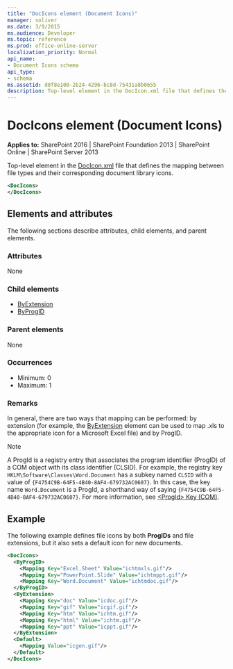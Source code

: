```yaml
---
title: "DocIcons element (Document Icons)"
manager: soliver
ms.date: 3/9/2015
ms.audience: Developer
ms.topic: reference
ms.prod: office-online-server
localization_priority: Normal
api_name:
- Document Icons schema
api_type:
- schema
ms.assetid: d0f8e100-2b24-4296-bc8d-75431a8b0655
description: Top-level element in the DocIcon.xml file that defines the mapping between file types and their corresponding document library icons. 
---
```


# DocIcons element (Document Icons)

**Applies to:** SharePoint 2016 | SharePoint Foundation 2013 | SharePoint Online | SharePoint Server 2013
  
Top-level element in the [DocIcon.xml](http://msdn.microsoft.com/library/ef6acad0-0a1a-457c-bc9b-ff1e368e59fb%28Office.15%29.aspx) file that defines the mapping between file types and their corresponding document library icons. 
  
```XML
<DocIcons>
</DocIcons>
```

## Elements and attributes

The following sections describe attributes, child elements, and parent elements.

### Attributes

None
   
### Child elements

- [ByExtension](byextension-element-document-icons.md)
- [ByProgID](byprogid-element-document-icons.md)
   
### Parent elements

None
   
### Occurrences

- Minimum: 0
- Maximum: 1  
   
### Remarks

In general, there are two ways that mapping can be performed: by extension (for example, the [ByExtension](byextension-element-document-icons.md) element can be used to map .xls to the appropriate icon for a Microsoft Excel file) and by ProgID. 
  
> [!NOTE]
> A ProgId is a registry entry that associates the program identifier (ProgID) of a COM object with its class identifier (CLSID). For example, the registry key  `HKLM\Software\Classes\Word.Document` has a subkey named  `CLSID` with a value of  `{F4754C9B-64F5-4B40-8AF4-679732AC0607}`. In this case, the key name  `Word.Document` is a ProgId, a shorthand way of saying  `{F4754C9B-64F5-4B40-8AF4-679732AC0607}`. For more information, see [\<ProgId\> Key (COM)](http://msdn.microsoft.com/library/f9ef2934-0815-4a6f-9283-8f748eee083b%28Office.15%29.aspx). 
  
## Example

The following example defines file icons by both **ProgIDs** and file extensions, but it also sets a default icon for new documents. 
  
```XML
<DocIcons>
  <ByProgID>
    <Mapping Key="Excel.Sheet" Value="ichtmxls.gif"/>
    <Mapping Key="PowerPoint.Slide" Value="ichtmppt.gif"/>
    <Mapping Key="Word.Document" Value="ichtmdoc.gif"/>
  </ByProgID>
  <ByExtension>
    <Mapping Key="doc" Value="icdoc.gif"/>
    <Mapping Key="gif" Value="icgif.gif"/>
    <Mapping Key="htm" Value="ichtm.gif"/>
    <Mapping Key="html" Value="ichtm.gif"/>
    <Mapping Key="ppt" Value="icppt.gif"/>
  </ByExtension>
  <Default>
    <Mapping Value="icgen.gif"/>
  </Default>
</DocIcons>
```


